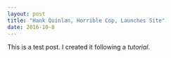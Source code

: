 ```yaml
---
layout: post
title: "Hank Quinlan, Horrible Cop, Launches Site"
date: 2016-10-8
---
```


This is a test post. I created it following a *tutorial*.

